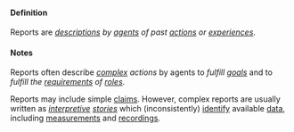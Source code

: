 #### Definition

Reports are *[descriptions](https://github.com/gcassel/Modular-Organization-Terminology/blob/master/terms/describe.md) by [agents](https://github.com/gcassel/Modular-Organization-Terminology/blob/master/terms/agent.md) of past [actions](https://github.com/gcassel/Modular-Organization-Terminology/blob/master/terms/act.md) or [experiences](https://github.com/gcassel/Modular-Organization-Terminology/blob/master/terms/experience.md)*.  

#### Notes

Reports often describe *[complex](https://github.com/gcassel/Modular-Organization-Terminology/blob/master/terms/complex.md) actions* by agents to *fulfill [goals](https://github.com/gcassel/Modular-Organization-Terminology/blob/master/terms/goal.md)* and to *fulfill the [requirements](https://github.com/gcassel/Modular-Organization-Terminology/blob/master/terms/require.md) of [roles](https://github.com/gcassel/Modular-Organization-Terminology/blob/master/terms/role.md)*.  
 
Reports may include simple [claims](https://github.com/gcassel/Modular-Organization-Terminology/blob/master/terms/claim.md).  However, complex reports are usually written as *[interpretive](https://github.com/gcassel/Modular-Organization-Terminology/blob/master/terms/interpret.md) [stories](https://github.com/gcassel/Modular-Organization-Terminology/blob/master/terms/story.md)* which (inconsistently) [identify](https://github.com/gcassel/Modular-Organization-Terminology/blob/master/terms/identify.md) available [data](https://github.com/gcassel/Modular-Organization-Terminology/blob/master/terms/data.md), including [measurements](https://github.com/gcassel/Modular-Organization-Terminology/blob/master/terms/measure.md) and [recordings](https://github.com/gcassel/Modular-Organization-Terminology/blob/master/terms/record.md). 
